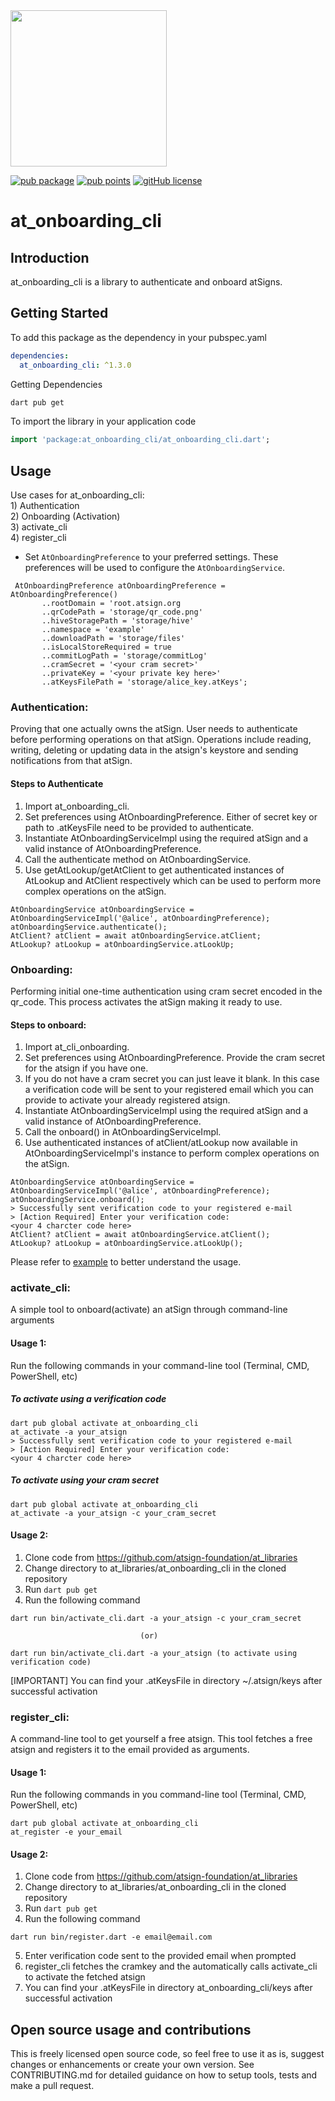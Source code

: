 <img width=250px src="https://atsign.dev/assets/img/atPlatform_logo_gray.svg?sanitize=true">

[![pub package](https://img.shields.io/pub/v/at_onboarding_cli)](https://pub.dev/packages/at_onboarding_cli) [![pub points](https://img.shields.io/pub/points/at_onboarding_cli?logo=dart)](https://pub.dev/packages/at_onboarding_cli/score) [![gitHub license](https://img.shields.io/badge/license-BSD3-blue.svg)](./LICENSE)

# at_onboarding_cli

## Introduction
at_onboarding_cli is a library to authenticate and onboard atSigns.

## Getting Started

To add this package as the dependency in your pubspec.yaml

```yaml 
dependencies:
  at_onboarding_cli: ^1.3.0
```
Getting Dependencies

```sh
dart pub get 
```

To import the library in your application code

```dart
import 'package:at_onboarding_cli/at_onboarding_cli.dart';
```

## Usage
Use cases for at_onboarding_cli:\
    1) Authentication\
    2) Onboarding (Activation)\
    3) activate_cli\
    4) register_cli

- Set `AtOnboardingPreference` to your preferred settings. These preferences will be used to configure the `AtOnboardingService`. 
    
 ```
  AtOnboardingPreference atOnboardingPreference = AtOnboardingPreference()
        ..rootDomain = 'root.atsign.org
        ..qrCodePath = 'storage/qr_code.png'
        ..hiveStoragePath = 'storage/hive'
        ..namespace = 'example'
        ..downloadPath = 'storage/files'
        ..isLocalStoreRequired = true
        ..commitLogPath = 'storage/commitLog'
        ..cramSecret = '<your cram secret>'
        ..privateKey = '<your private key here>'
        ..atKeysFilePath = 'storage/alice_key.atKeys';
 ```

### Authentication:
Proving that one actually owns the atSign. User needs to authenticate before performing operations on that atSign. Operations include reading, writing, deleting or updating data in the atsign's keystore and sending notifications from that atSign.

#### Steps to Authenticate
   1) Import at_onboarding_cli.
   2) Set preferences using AtOnboardingPreference. Either of secret key or path to .atKeysFile need to be provided to authenticate.
   3) Instantiate AtOnboardingServiceImpl using the required atSign and a valid instance of AtOnboardingPreference.
   4) Call the authenticate method on AtOnboardingService.
   5) Use getAtLookup/getAtClient to get authenticated instances of AtLookup and AtClient respectively which can be used to perform more complex operations on the atSign.
```
AtOnboardingService atOnboardingService = AtOnboardingServiceImpl('@alice', atOnboardingPreference);
atOnboardingService.authenticate();
AtClient? atClient = await atOnboardingService.atClient;
AtLookup? atLookup = atOnboardingService.atLookUp;
```

### Onboarding: 
Performing initial one-time authentication using cram secret encoded in the qr_code. This process activates the atSign making it ready to use.

#### Steps to onboard:
   1) Import at_cli_onboarding.
   2) Set preferences using AtOnboardingPreference. Provide the cram secret for the atsign if you have one.
   3) If you do not have a cram secret you can just leave it blank. In this case a verification code will be sent to your registered email which you can provide to activate your already registered atsign.
   4) Instantiate AtOnboardingServiceImpl using the required atSign and a valid instance of AtOnboardingPreference.
   5) Call the onboard() in AtOnboardingServiceImpl.
   6) Use authenticated instances of atClient/atLookup now available in AtOnboardingServiceImpl's instance to perform complex operations on the atSign.
 ```
AtOnboardingService atOnboardingService = AtOnboardingServiceImpl('@alice', atOnboardingPreference);
atOnboardingService.onboard();
> Successfully sent verification code to your registered e-mail
> [Action Required] Enter your verification code:
<your 4 charcter code here>
AtClient? atClient = await atOnboardingService.atClient();
AtLookup? atLookup = atOnboardingService.atLookUp();
```
Please refer to [example](https://pub.dev/packages/at_onboarding_cli/example) to better understand the usage.

### activate_cli:
A simple tool to onboard(activate) an atSign through command-line arguments

#### Usage 1:
Run the following commands in your command-line tool (Terminal, CMD, PowerShell, etc)

##### To activate using a verification code
```
dart pub global activate at_onboarding_cli
at_activate -a your_atsign
> Successfully sent verification code to your registered e-mail
> [Action Required] Enter your verification code:
<your 4 charcter code here>
```

##### To activate using your cram secret
```
dart pub global activate at_onboarding_cli
at_activate -a your_atsign -c your_cram_secret
```

#### Usage 2:
   1) Clone code from https://github.com/atsign-foundation/at_libraries
   2) Change directory to at_libraries/at_onboarding_cli in the cloned repository
   3) Run `dart pub get`
   4) Run the following command
```
dart run bin/activate_cli.dart -a your_atsign -c your_cram_secret

                             (or)

dart run bin/activate_cli.dart -a your_atsign (to activate using verification code)
```
[IMPORTANT] You can find your .atKeysFile in directory ~/.atsign/keys after successful activation


### register_cli:
A command-line tool to get yourself a free atsign. This tool fetches a free atsign and registers it to the email provided as arguments.

#### Usage 1:
Run the following commands in you command-line tool (Terminal, CMD, PowerShell, etc)
```
dart pub global activate at_onboarding_cli
at_register -e your_email
```

#### Usage 2:
   1) Clone code from https://github.com/atsign-foundation/at_libraries
   2) Change directory to at_libraries/at_onboarding_cli in the cloned repository
   3) Run `dart pub get`
   4) Run the following command
```
dart run bin/register.dart -e email@email.com
```
   5) Enter verification code sent to the provided email when prompted
   6) register_cli fetches the cramkey and the automatically calls activate_cli to activate the fetched atsign
   7) You can find your .atKeysFile in directory at_onboarding_cli/keys after successful activation

## Open source usage and contributions

This is freely licensed open source code, so feel free to use it as is, suggest changes or enhancements or create your
own version. See CONTRIBUTING.md for detailed guidance on how to setup tools, tests and make a pull request.